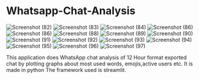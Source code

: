 # Whatsapp-Chat-Analysis
![Screenshot (82)](https://github.com/hackwithnick/Whatsapp-Chat-Analysis/assets/85126935/89c07c14-3f14-40da-bd6d-8c7fa28434a8)
![Screenshot (83)](https://github.com/hackwithnick/Whatsapp-Chat-Analysis/assets/85126935/ece13329-99c7-461c-99ca-aac0702314b5)
![Screenshot (84)](https://github.com/hackwithnick/Whatsapp-Chat-Analysis/assets/85126935/63fcc936-8c52-4fa6-b0a8-4498246fbc4f)
![Screenshot (86)](https://github.com/hackwithnick/Whatsapp-Chat-Analysis/assets/85126935/ce0ad211-5666-4670-8c3e-df6429af5fae)
![Screenshot (86)](https://github.com/hackwithnick/Whatsapp-Chat-Analysis/assets/85126935/e0f32e35-f705-46d1-aa32-e31106357fd5)
![Screenshot (88)](https://github.com/hackwithnick/Whatsapp-Chat-Analysis/assets/85126935/964c0b5b-a119-465a-ba92-6d8c74ef0f99)
![Screenshot (89)](https://github.com/hackwithnick/Whatsapp-Chat-Analysis/assets/85126935/1eb747d4-39a5-468a-8e27-ca099c7068d1)
![Screenshot (90)](https://github.com/hackwithnick/Whatsapp-Chat-Analysis/assets/85126935/5f0734b9-5b04-4041-80b0-3a88795d2bc5)
![Screenshot (91)](https://github.com/hackwithnick/Whatsapp-Chat-Analysis/assets/85126935/048a7ec7-d8ae-4337-9ad4-29d249e4342c)
![Screenshot (92)](https://github.com/hackwithnick/Whatsapp-Chat-Analysis/assets/85126935/4f4a4e67-75e8-4430-88ad-b192c8c0bc58)
![Screenshot (93)](https://github.com/hackwithnick/Whatsapp-Chat-Analysis/assets/85126935/2dea0594-9cf6-417d-a482-876e46e7dc4c)
![Screenshot (94)](https://github.com/hackwithnick/Whatsapp-Chat-Analysis/assets/85126935/ba6aae25-3701-473d-a2a2-de396cf4eabb)
![Screenshot (95)](https://github.com/hackwithnick/Whatsapp-Chat-Analysis/assets/85126935/f212e3fa-f25d-4da2-b49f-deb7a6446823)
![Screenshot (96)](https://github.com/hackwithnick/Whatsapp-Chat-Analysis/assets/85126935/7c2b2390-910b-4e2b-984d-e7691eab46d4)
![Screenshot (97)](https://github.com/hackwithnick/Whatsapp-Chat-Analysis/assets/85126935/9848af39-963e-4dff-942f-943bc76d8651)

This application does WhatsApp chat analysis of 12 Hour format exported chat by
plotting graphs about most used words, emojis,active users etc. It is made in python
The framework used is streamlit.
